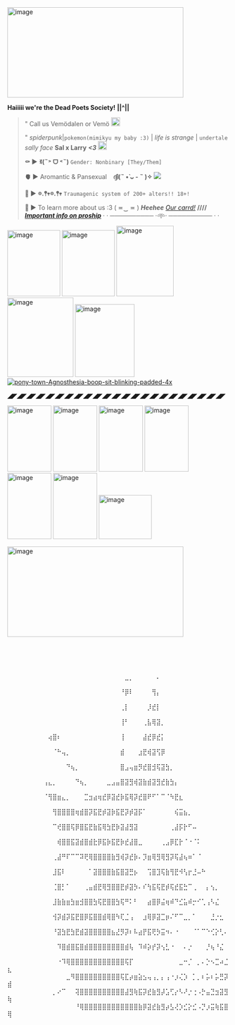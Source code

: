 <img width="400" height="205" alt="image" src="https://github.com/user-attachments/assets/8f7b03b5-bc3e-4480-a789-1d3c4b07afe4" />
 
 **Haiiiii we're the Dead Poets Society!** **||^||**
 
> " Call us Vemödalen or Vemö <img width="20" height="20" alt="image" src="https://github.com/user-attachments/assets/c29e6b38-e0de-40a3-b634-99506c0f017a" />
>
>   " *spiderpunk*|`pokemon(mimikyu my baby :3)` | *life is strange* | `undertale`  *sally face* **Sal x Larry** ***<3***  <img width="20" height="20" alt="image" src="https://github.com/user-attachments/assets/db07c38e-ef5d-4535-afa1-a98f6091c37e" />
> 
>   **:coffin: ►** **ꉂ(˵˃ ᗜ ˂˵)** `Gender: Nonbinary [They/Them]`
> 
> **:anatomical_heart: ►** Aromantic & Pansexual ⠀**ദ്ദി(˵ •̀ ᴗ - ˵ )✧**        ![](https://komarev.com/ghpvc/?username=ClowningAround0&color=000000&style=flat-flat&label=ghost+eyess&abbreviated=true)
> 
> **:black_heart: ►** **𖡼.𖤣𖥧𖡼.𖤣𖥧** `Traumagenic system of 200+ alters!! 18+!` 
> 
> **:mushroom:  ►**  To learn more about us :3  ( ≖‿  ≖ ) ***Heehee*** [*Our carrd!*](https://deadpoetssocietyexe.carrd.co/)   **////**   [***Important info on proship***](https://proshipresourcesfnaf.carrd.co/#)
· · ────────── ·𖥸· ────────── · · 


<img width="120" height="150" alt="image" src="https://github.com/user-attachments/assets/3054d87e-4b05-442f-9c6c-5f87d6be5421" /> <img width="120" height="150" alt="image" src="https://github.com/user-attachments/assets/8d3891cc-91c4-4d33-9dd9-f205173a9a2a" /> <img width="130" height="160" alt="image" src="https://github.com/user-attachments/assets/43a64bc9-c3a1-4b60-b747-d01e52a4e7d9" /> <img width="150" height="180" alt="image" src="https://github.com/user-attachments/assets/7056376a-af64-473d-ab7c-1e35fd780064" /> <img width="135" height="165" alt="image" src="https://github.com/user-attachments/assets/64cbb2ab-ca2b-4e4b-879f-7f945a60124a" /> <a href="https://ibb.co/9H50DPSM"><img src="https://i.ibb.co/Df2FJdTq/pony-town-Agnosthesia-boop-sit-blinking-padded-4x.gif" alt="pony-town-Agnosthesia-boop-sit-blinking-padded-4x" border="0"></a>

**◢◤◢◤◢◤◢◤◢◤◢◤◢◤◢◤◢◤◢◤◢◤◢◤◢◤◢◤◢◤◢◤◢◤◢◤◢◤◢◤◢◤◢◤◢◤**

<img width="100" height="150" alt="image" src="https://github.com/user-attachments/assets/8908fe79-ed00-4a7d-8395-66d571443279" /> <img width="100" height="150" alt="image" src="https://github.com/user-attachments/assets/e0902494-c809-4320-ae4a-12470439abfd" /> <img width="100" height="150" alt="image" src="https://github.com/user-attachments/assets/57e2f57a-9532-4dbd-a578-c2dec3a3d13e" /> <img width="100" height="150" alt="image" src="https://github.com/user-attachments/assets/ce0e22e3-1a73-4444-9ca6-c0a59a7b5fc9" /> <img width="100" height="150" alt="image" src="https://github.com/user-attachments/assets/743b3151-4ce9-46f9-b77d-b7069534770c" /> <img width="100" height="150" alt="image" src="https://github.com/user-attachments/assets/a8582c3c-896d-467e-8de1-4386aa538ac3" /> <img width="120" height="100" alt="image" src="https://github.com/user-attachments/assets/3c0fbc7c-3a8c-4944-8e6b-9a9f81ae8656" />

<img width="400" height="205" alt="image" src="https://github.com/user-attachments/assets/81f33cf8-f485-4647-83b1-150712e555ed" />





⠀⠀⠀⠀⠀⠀⠀⠀⠀⠀⠀⠀⠀⠀⠀⠀⠀⠀⠀⠀⠀⠀⠀⠀⠀⠀⠀⠀⠀⠀⠀⠀⠀⠀⠀⠀⠀⠀⠀⠀⠀⠀⠀⠀⠀⠀⠀⠀⠀⠀
⠀⠀⠀⠀⠀⠀⠀⠀⠀⠀⠀⠀⠀⠀⠀⠀⠀⠀⠀⠀⠀⠀⠀⠀⠀⠀⠀⠀⠀⠀⠀⠀⠀⠀⠀⠀⠀⠀⠀⠀⠀⠀⠀⠀⠀⠀⠀⠀⠀⠀
⠀⠀⠀⠀⠀⠀⠀⠀⠀⠀⠀⠀⠀⠀⠀⠀⠀⠀⠀⠀⠀⠀⠀⠀⠀⠀⣀⡀⠀⠀⠀⠀⠀⠄⠀⠀⠀⠀⠀⠀⠀⠀⠀⠀⠀⠀⠀⠀⠀⠀
⠀⠀⠀⠀⠀⠀⠀⠀⠀⠀⠀⠀⠀⠀⠀⠀⠀⠀⠀⠀⠀⠀⠀⠀⠀⠘⡿⠇⠀⠀⠀⠀⢻⡄⠀⠀⠀⠀⠀⠀⠀⠀⠀⠀⠀⠀⠀⠀⠀⠀
⠀⠀⠀⠀⠀⠀⠀⠀⠀⠀⠀⠀⠀⠀⠀⠀⠀⠀⠀⠀⠀⠀⠀⠀⠀⢀⡇⠀⠀⠀⠀⡸⣞⡇⠀⠀⠀⠀⠀⠀⠀⠀⠀⠀⠀⠀⠀⠀⠀⠀
⠀⠀⠀⠀⠀⠀⠀⠀⠀⠀⠀⠀⠀⠀⠀⠀⠀⠀⠀⠀⠀⠀⠀⠀⠀⢸⠃⠀⠀⠀⢀⣧⢿⣽⡀⠀⠀⠀⠀⠀⠀⠀⠀⠀⠀⠀⠀⠀⠀⠀
⠀⠀⠀⠀⠀⠀⠀⠀⠀⢴⣿⠆⠀⠀⠀⠀⠀⠀⠀⠀⠀⠀⠀⠀⠀⢸⠀⠀⠀⠀⣼⣞⡿⣞⡅⠀⠀⠀⠀⠀⠀⠀⠀⠀⠀⠀⠀⠀⠀⠀
⠀⠀⠀⠀⠀⠀⠀⠀⠀⠀⠈⠓⢤⡀⠀⠀⠀⠀⠀⠀⠀⠀⠀⠀⠀⣾⠀⠀⠀⣰⣟⢾⣽⢫⡿⠀⠀⠀⠀⠀⠀⠀⠀⠀⠀⠀⠀⠀⠀⠀
⠀⠀⠀⠀⠀⠀⠀⠀⠀⠀⠀⠀⠀⠙⢦⡀⠀⠀⠀⠀⠀⠀⠀⠀⠀⣿⣠⢤⣶⡻⣞⣿⣺⢯⣽⣳⡀⠀⠀⠀⠀⠀⠀⠀⠀⠀⠀⠀⠀⠀
⠀⠀⠀⠀⠀⠀⠀⠀⢠⣄⡀⠀⠀⠀⠀⠙⢦⡀⠀⠀⠀⠀⣀⣠⣤⣿⣽⣻⢾⣽⣷⣾⣽⣻⣞⣷⣳⡄⠀⠀⠀⠀⠀⠀⠀⠀⠀⠀⠀⠀
⠀⠀⠀⠀⠀⠀⠀⠀⠈⢻⣿⣶⣄⡀⠀⠀⠀⣉⣲⣴⢶⣞⡿⣽⣞⡷⣯⢿⡽⣞⣿⠟⠋⠁⠉⠈⠳⣟⣆⠀⠀⠀⠀⠀⠀⠀⠀⠀⠀⠀
⠀⠀⠀⠀⠀⠀⠀⠀⠀⠀⢻⣿⣿⣿⣿⢶⣾⣿⡽⣯⣟⡾⣽⡷⣯⣟⡽⡾⣽⡯⠁⠀⠀⠀⠀⠀⠀⢮⣭⣦⡀⠀⠀⠀⠀⠀⠀⠀⠀⠀
⠀⠀⠀⠀⠀⠀⠀⠀⠀⠀⠉⢞⣿⣿⢯⡿⣿⣯⣟⣷⣯⢿⣳⣟⡷⣽⣼⣻⣽⠀⠀⠀⠀⠀⠀⠀⢀⣼⡯⡗⠋⠤⠀⠀⠀⠀⠀⠀⠀⠀
⠀⠀⠀⠀⠀⠀⠀⠀⠀⠀⠀⢾⣿⣿⣯⣽⣾⣿⣾⣗⡿⣯⡷⣯⣟⡷⣞⣼⣿⣀⠀⠀⠀⠀⢀⣠⡿⣏⡗⠈⠐⠈⠅⠀⠀⠀⠀⠀⠀⠀
⠀⠀⠀⠀⠀⠀⠀⠀⠀⠀⢀⣼⠛⠏⠉⠉⠽⢟⢿⣿⣿⣿⣿⣷⣻⢾⡽⣞⡷⠄⡹⣶⢿⣻⢿⣻⡽⢯⣼⢦⠶⠁⠈⠀⠀⠀⠀⠀⠀⠀
⠀⠀⠀⠀⠀⠀⠀⠀⠀⠀⣸⣯⠇⠀⠀⠀⠀⠀⠁⣽⣿⣿⣿⣷⣯⣿⣽⣛⡦⠀⠀⢩⣿⣹⢯⣷⢻⣟⠺⢣⡖⣘⠤⠓⠀⠀⠀⠀⠀⠀
⠀⠀⠀⠀⠀⠀⠀⠀⠀⠀⢈⣿⡃⠁⠀⠀⠀⢀⣤⣾⣟⢿⣻⣿⣿⣟⡾⣽⡳⠄⠎⢳⣯⢯⣟⡾⢯⣞⣯⣓⠉⢀⠀⠀⡄⢢⡀⠀⠀⠀
⠀⠀⠀⠀⠀⠀⠀⠀⠀⠀⣸⣷⣷⣶⣳⣶⣺⣿⣿⣳⢯⣟⣿⣿⣳⢯⠛⠅⠃⠀⠀⣴⣿⡿⣬⢶⠾⠙⣊⣥⠾⡒⠊⢁⢠⠣⣌⠀⠀⠀
⠀⠀⠀⠀⠀⠀⠀⠀⠀⠀⢺⡽⣾⡽⣯⣟⣿⡿⣯⣿⣿⣾⢿⣿⠳⢏⣈⢠⠀⠀⣰⢿⡿⣽⣉⡶⠌⠋⠉⣀⡀⠁⠀⠀⠀⣘⡐⣂⠀⠀
⠀⠀⠀⠀⠀⠀⠀⠀⠀⠀⠘⣽⣳⣟⣳⣟⣾⣽⣿⣿⣿⣿⣿⣦⣜⡻⡽⠆⠧⣴⡟⣯⢟⡳⣭⠲⠄⠐⠀⠀⠀⠈⠁⠉⠑⢊⡕⢃⠄⠀
⠀⠀⠀⠀⠀⠀⠀⠀⠀⠀⠀⠹⣿⣾⣿⣯⣿⣾⣿⣿⣿⣿⣿⣿⣿⣿⣾⢧⠀⠹⠾⡵⡞⡽⢢⣃⠐⠀⠀⠄⡐⠀⠀⠀⡘⢦⠘⣌⠀⠀
⠀⠀⠀⠀⠀⠀⠀⠀⠀⠀⠀⠐⠹⢿⣿⣿⣿⣿⣿⣿⣿⣿⣿⣿⣿⣿⢯⡏⠀⠀⠀⠀⠀⠀⠀⠀⠀⠀⣀⠒⡈⠀⡀⠄⡑⠢⣉⠴⣈⣆
⠀⠀⠀⠀⠀⠀⠀⠀⠀⠀⠀⠀⠀⣀⠻⣿⣿⣿⣿⣿⣿⣿⣿⣿⣿⢯⣏⡴⣶⣵⣢⢤⢠⡀⡄⢠⠐⡰⢌⡱⠀⡁⡀⠆⡥⠆⡥⣛⡽⣾
⠀⠀⠀⠀⠀⠀⠀⠀⠀⠀⡀⠔⠉⠀⠀⢽⣿⣿⣿⣿⣿⣿⣿⣿⣿⣿⣼⣻⢷⣯⡽⣞⣷⣻⡼⣡⢋⡔⠣⠜⡐⢐⠠⡓⣤⣙⣲⣽⣻⢷
⠀⠀⠀⠀⠀⠀⠀⠀⠀⠀⠀⠀⠀⠀⠀⠘⢿⣿⣿⣿⣿⣿⣿⣿⣿⣿⣿⣿⣿⣷⡿⣽⣞⣷⣻⡴⣣⢜⡱⣊⡕⣊⠠⡙⡰⣭⢷⣯⣿⢿
